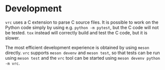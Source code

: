 # Development

`vrc` uses a C extension to parse C source files.  It is possible to
work on the Python code simply by using e.g. `python -m pytest`, but
the C code will not be tested.  `tox` instead will correctly build and
test the C code, but it is slower.

The most efficient development experience is obtained by using `meson`
directly.  `vrc` supports `meson devenv` and `meson test`, so that
tests can be run using `meson test` and the `vrc` tool can be started
using `meson devenv python -m vrc`.
